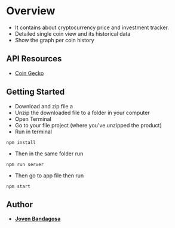 # Overview

- It contains about cryptocurrency price and investment tracker.
- Detailed single coin view and its historical data
- Show the graph per coin history

## API Resources

- [Coin Gecko](https://www.coingecko.com/en/api)

## Getting Started

- Download and zip file a
- Unzip the downloaded file to a folder in your computer
- Open Terminal
- Go to your file project (where you've unzipped the product)
- Run in terminal

```
npm install
```

- Then in the same folder run

```
npm run server
```

- Then go to app file then run

```
npm start
```

## Author

- [**Joven Bandagosa**](https://github.com/jovenbandagosa)

